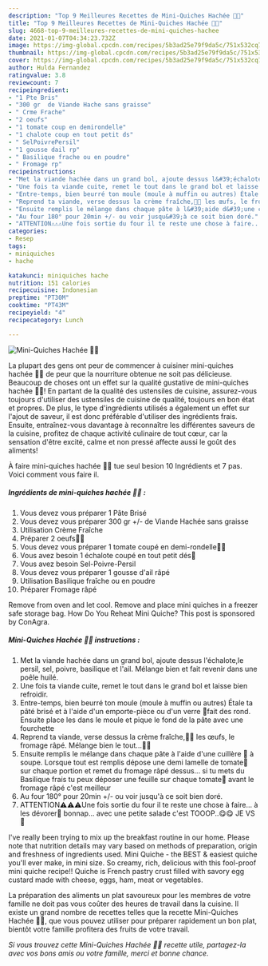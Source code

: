 ```yaml
---
description: "Top 9 Meilleures Recettes de Mini-Quiches Hachée 💖😍"
title: "Top 9 Meilleures Recettes de Mini-Quiches Hachée 💖😍"
slug: 4668-top-9-meilleures-recettes-de-mini-quiches-hachee
date: 2021-01-07T04:34:23.732Z
image: https://img-global.cpcdn.com/recipes/5b3ad25e79f9da5c/751x532cq70/mini-quiches-hachee-💖😍-photo-principale-de-la-recette.jpg
thumbnail: https://img-global.cpcdn.com/recipes/5b3ad25e79f9da5c/751x532cq70/mini-quiches-hachee-💖😍-photo-principale-de-la-recette.jpg
cover: https://img-global.cpcdn.com/recipes/5b3ad25e79f9da5c/751x532cq70/mini-quiches-hachee-💖😍-photo-principale-de-la-recette.jpg
author: Hulda Fernandez
ratingvalue: 3.8
reviewcount: 7
recipeingredient:
- "1 Pte Bris"
- "300 gr  de Viande Hache sans graisse"
- " Crme Frache"
- "2 oeufs"
- "1 tomate coup en demirondelle"
- "1 chalote coup en tout petit ds"
- " SelPoivrePersil"
- "1 gousse dail rp"
- " Basilique frache ou en poudre"
- " Fromage rp"
recipeinstructions:
- "Met la viande hachée dans un grand bol, ajoute dessus l&#39;échalote,le persil, sel, poivre, basilique et l&#39;ail. Mélange bien et fait revenir dans une poêle huilé."
- "Une fois ta viande cuite, remet le tout dans le grand bol et laisse bien refroidir."
- "Entre-temps, bien beurré ton moule (moule à muffin ou autres) Étale ta pâté brisé et à l&#39;aide d&#39;un emporte-pièce ou d&#39;un verre 🥃fait des rond. Ensuite place les dans le moule et pique le fond de la pâte avec une fourchette"
- "Reprend ta viande, verse dessus la crème fraîche,🥚🥚 les œufs, le fromage râpé. Mélange bien le tout...🥄🥄"
- "Ensuite remplis le mélange dans chaque pâte à l&#39;aide d&#39;une cuillère 🥄 à soupe. Lorsque tout est remplis dépose une demi lamelle de tomate🍅 sur chaque portion et remet du fromage râpé dessus... si tu mets du Basilique frais tu peux déposer une feuille sur chaque tomate🍅 avant le fromage râpé c&#39;est meilleur"
- "Au four 180° pour 20min +/- ou voir jusqu&#39;à ce soit bien doré."
- "ATTENTION⚠️⚠️⚠️Une fois sortie du four il te reste une chose à faire... à les dévorer🥳 bonnap... avec une petite salade c&#39;est TOOOP..😋😋 JE VS 💖"
categories:
- Resep
tags:
- miniquiches
- hache

katakunci: miniquiches hache 
nutrition: 151 calories
recipecuisine: Indonesian
preptime: "PT30M"
cooktime: "PT43M"
recipeyield: "4"
recipecategory: Lunch

---
```



![Mini-Quiches Hachée 💖😍](https://img-global.cpcdn.com/recipes/5b3ad25e79f9da5c/751x532cq70/mini-quiches-hachee-💖😍-photo-principale-de-la-recette.jpg)

La plupart des gens ont peur de commencer à cuisiner mini-quiches hachée 💖😍 de peur que la nourriture obtenue ne soit pas délicieuse. Beaucoup de choses ont un effet sur la qualité gustative de mini-quiches hachée 💖😍! En partant de la qualité des ustensiles de cuisine, assurez-vous toujours d'utiliser des ustensiles de cuisine de qualité, toujours en bon état et propres. De plus, le type d'ingrédients utilisés a également un effet sur l'ajout de saveur, il est donc préférable d'utiliser des ingrédients frais. Ensuite, entraînez-vous davantage à reconnaître les différentes saveurs de la cuisine, profitez de chaque activité culinaire de tout cœur, car la sensation d'être excité, calme et non pressé affecte aussi le goût des aliments!

<!--inarticleads1-->

À faire mini-quiches hachée 💖😍 tue seul besion 10 Ingrédients et 7 pas. Voici comment vous faire il.

##### Ingrédients de mini-quiches hachée 💖😍 :

1. Vous devez vous préparer 1 Pâte Brisé
1. Vous devez vous préparer 300 gr +/- de Viande Hachée sans graisse
1. Utilisation  Crème Fraîche
1. Préparer 2 oeufs🥚🥚
1. Vous devez vous préparer 1 tomate coupé en demi-rondelle🍅🔪
1. Vous avez besoin 1 échalote coupé en tout petit dés🔪
1. Vous avez besoin  Sel-Poivre-Persil
1. Vous devez vous préparer 1 gousse d&#39;ail râpé
1. Utilisation  Basilique fraîche ou en poudre
1. Préparer  Fromage râpé


Remove from oven and let cool. Remove and place mini quiches in a freezer safe storage bag. How Do You Reheat Mini Quiche? This post is sponsored by ConAgra. 

<!--inarticleads2-->

##### Mini-Quiches Hachée 💖😍 instructions :

1. Met la viande hachée dans un grand bol, ajoute dessus l&#39;échalote,le persil, sel, poivre, basilique et l&#39;ail. Mélange bien et fait revenir dans une poêle huilé.
1. Une fois ta viande cuite, remet le tout dans le grand bol et laisse bien refroidir.
1. Entre-temps, bien beurré ton moule (moule à muffin ou autres) Étale ta pâté brisé et à l&#39;aide d&#39;un emporte-pièce ou d&#39;un verre 🥃fait des rond. Ensuite place les dans le moule et pique le fond de la pâte avec une fourchette
1. Reprend ta viande, verse dessus la crème fraîche,🥚🥚 les œufs, le fromage râpé. Mélange bien le tout...🥄🥄
1. Ensuite remplis le mélange dans chaque pâte à l&#39;aide d&#39;une cuillère 🥄 à soupe. Lorsque tout est remplis dépose une demi lamelle de tomate🍅 sur chaque portion et remet du fromage râpé dessus... si tu mets du Basilique frais tu peux déposer une feuille sur chaque tomate🍅 avant le fromage râpé c&#39;est meilleur
1. Au four 180° pour 20min +/- ou voir jusqu&#39;à ce soit bien doré.
1. ATTENTION⚠️⚠️⚠️Une fois sortie du four il te reste une chose à faire... à les dévorer🥳 bonnap... avec une petite salade c&#39;est TOOOP..😋😋 JE VS 💖


I&#39;ve really been trying to mix up the breakfast routine in our home. Please note that nutrition details may vary based on methods of preparation, origin and freshness of ingredients used. Mini Quiche - the BEST &amp; easiest quiche you&#39;ll ever make, in mini size. So creamy, rich, delicious with this fool-proof mini quiche recipe!! Quiche is French pastry crust filled with savory egg custard made with cheese, eggs, ham, meat or vegetables. 

<!--inarticleads1-->

<p>
La préparation des aliments un plat savoureux pour les membres de votre famille ne doit pas vous coûter des heures de travail dans la cuisine. Il existe un grand nombre de recettes telles que la recette Mini-Quiches Hachée 💖😍, que vous pouvez utiliser pour préparer rapidement un bon plat, bientôt votre famille profitera des fruits de votre travail.
</p>

<p>
<i>Si vous trouvez cette Mini-Quiches Hachée 💖😍 recette utile, partagez-la avec vos bons amis ou votre famille, merci et bonne chance.</i>
</p>
